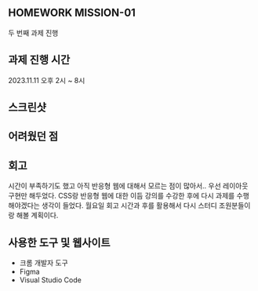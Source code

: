 ## HOMEWORK MISSION-01
두 번째 과제 진행

## 과제 진행 시간 
2023.11.11 오후 2시 ~ 8시

## 스크린샷

## 어려웠던 점

## 회고
시간이 부족하기도 했고 아직 반응형 웹에 대해서 모르는 점이 많아서.. 우선 레이아웃 구현만 해두었다. CSS랑 반응형 웹에 대한 이듬 강의를 수강한 후에 다시 과제를 수행해야겠다는 생각이 들었다. 월요일 회고 시간과 후를 활용해서 다시 스터디 조원분들이랑 해볼 계획이다.

## 사용한 도구 및 웹사이트
- 크롬 개발자 도구
- Figma
- Visual Studio Code